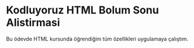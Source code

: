 # Kodluyoruz HTML Bolum Sonu Alistirmasi

Bu ödevde HTML kursunda öğrendiğim tüm özellikleri uygulamaya çalıştım.
